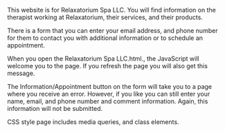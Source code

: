 This website is for Relaxatorium Spa LLC. You will find information on the therapist working at Relaxatorium, their services, and their products.

There is a form that you can enter your email address, and phone number for them to contact you with additional information or to schedule an appointment.

When you open the Relaxatorium Spa LLC.html., the JavaScript will welcome you to the page. If you refresh the page you will also get this message.

The Information/Appointment button on the form will take you to a page where you receive an error. However, if you like you can still enter your name, email, and phone number and comment information. Again, this information will not be submitted.

CSS style page includes media queries, and class elements.